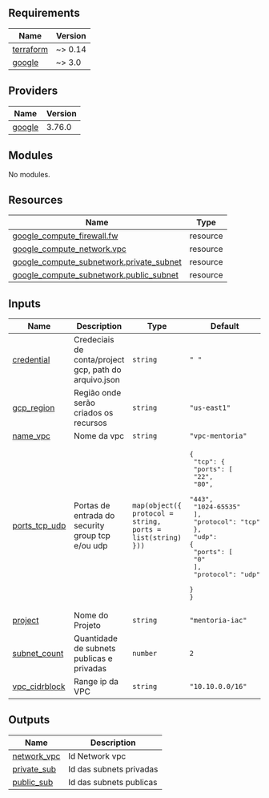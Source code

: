 ## Requirements

| Name | Version |
|------|---------|
| <a name="requirement_terraform"></a> [terraform](#requirement\_terraform) | ~> 0.14 |
| <a name="requirement_google"></a> [google](#requirement\_google) | ~> 3.0 |

## Providers

| Name | Version |
|------|---------|
| <a name="provider_google"></a> [google](#provider\_google) | 3.76.0 |

## Modules

No modules.

## Resources

| Name | Type |
|------|------|
| [google_compute_firewall.fw](https://registry.terraform.io/providers/hashicorp/google/latest/docs/resources/compute_firewall) | resource |
| [google_compute_network.vpc](https://registry.terraform.io/providers/hashicorp/google/latest/docs/resources/compute_network) | resource |
| [google_compute_subnetwork.private_subnet](https://registry.terraform.io/providers/hashicorp/google/latest/docs/resources/compute_subnetwork) | resource |
| [google_compute_subnetwork.public_subnet](https://registry.terraform.io/providers/hashicorp/google/latest/docs/resources/compute_subnetwork) | resource |

## Inputs

| Name | Description | Type | Default | Required |
|------|-------------|------|---------|:--------:|
| <a name="input_credential"></a> [credential](#input\_credential) | Credeciais de conta/project gcp, path do arquivo.json | `string` | `" "` | no |
| <a name="input_gcp_region"></a> [gcp\_region](#input\_gcp\_region) | Região onde serão criados os recursos | `string` | `"us-east1"` | no |
| <a name="input_name_vpc"></a> [name\_vpc](#input\_name\_vpc) | Nome da vpc | `string` | `"vpc-mentoria"` | no |
| <a name="input_ports_tcp_udp"></a> [ports\_tcp\_udp](#input\_ports\_tcp\_udp) | Portas de entrada do security group tcp e/ou udp | `map(object({ protocol = string, ports = list(string) }))` | <pre>{<br>  "tcp": {<br>    "ports": [<br>      "22",<br>      "80",<br>      "443",<br>      "1024-65535"<br>    ],<br>    "protocol": "tcp"<br>  },<br>  "udp": {<br>    "ports": [<br>      "0"<br>    ],<br>    "protocol": "udp"<br>  }<br>}</pre> | no |
| <a name="input_project"></a> [project](#input\_project) | Nome do Projeto | `string` | `"mentoria-iac"` | no |
| <a name="input_subnet_count"></a> [subnet\_count](#input\_subnet\_count) | Quantidade de subnets publicas e privadas | `number` | `2` | no |
| <a name="input_vpc_cidrblock"></a> [vpc\_cidrblock](#input\_vpc\_cidrblock) | Range ip da VPC | `string` | `"10.10.0.0/16"` | no |

## Outputs

| Name | Description |
|------|-------------|
| <a name="output_network_vpc"></a> [network\_vpc](#output\_network\_vpc) | Id Network vpc |
| <a name="output_private_sub"></a> [private\_sub](#output\_private\_sub) | Id das subnets privadas |
| <a name="output_public_sub"></a> [public\_sub](#output\_public\_sub) | Id das subnets publicas |
